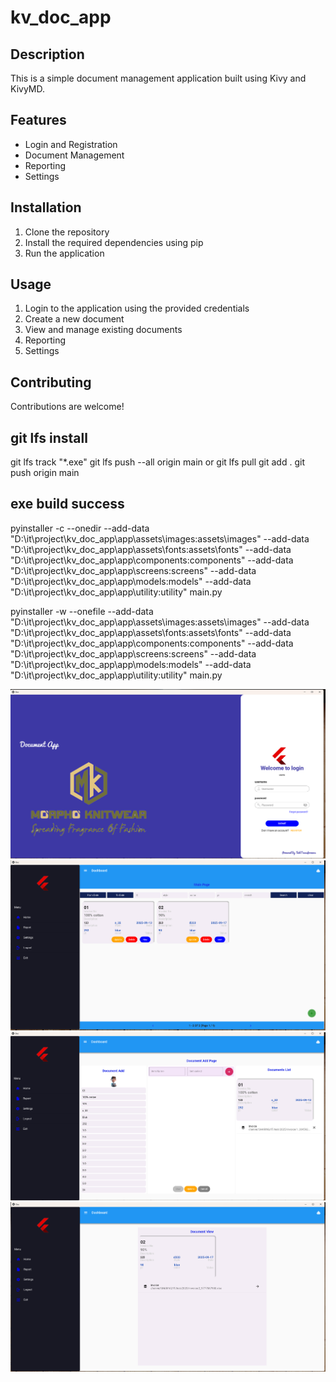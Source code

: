 # kv_doc_app
## Description
This is a simple document management application built using Kivy and KivyMD.

## Features
- Login and Registration
- Document Management
- Reporting
- Settings

## Installation
1. Clone the repository
2. Install the required dependencies using pip
3. Run the application

## Usage
1. Login to the application using the provided credentials
2. Create a new document
3. View and manage existing documents
4. Reporting
5. Settings

## Contributing
Contributions are welcome!
## git lfs install
git lfs track "*.exe"
git lfs push --all origin main or git lfs pull
git add .
git push origin main
## exe build success

pyinstaller -c --onedir --add-data "D:\it\project\kv_doc_app\app\assets\images:assets\images" --add-data "D:\it\project\kv_doc_app\app\assets\fonts:assets\fonts" --add-data "D:\it\project\kv_doc_app\app\components:components" --add-data "D:\it\project\kv_doc_app\app\screens:screens" --add-data "D:\it\project\kv_doc_app\app\models:models" --add-data "D:\it\project\kv_doc_app\app\utility:utility" main.py

pyinstaller -w --onefile --add-data "D:\it\project\kv_doc_app\app\assets\images:assets\images" --add-data "D:\it\project\kv_doc_app\app\assets\fonts:assets\fonts" --add-data "D:\it\project\kv_doc_app\app\components:components" --add-data "D:\it\project\kv_doc_app\app\screens:screens" --add-data "D:\it\project\kv_doc_app\app\models:models" --add-data "D:\it\project\kv_doc_app\app\utility:utility" main.py

![image](\\assets\images\doc\demo1.png)
![image](\\assets\images\doc\demo2.png)
![image](\\assets\images\doc\demo3.png)
![image](\\assets\images\doc\demo4.png)
